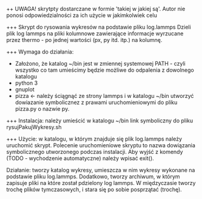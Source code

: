 ++ UWAGA! skrytpty dostarczane w formie 'takiej w jakiej są'. Autor nie ponosi odpowiedzialności za ich użycie w jakimkolwiek celu

+++ Skrypt do rysowania wykresów na podstawie pliku log.lammps
Dzieli plik log lammps na pliki kolumnowe zawierające informacje wyrzucane
przez thermo - po jednej wartości (px, py itd. itp.) na kolumnę.

+++ Wymaga do działania:
* Założono, że katalog ~/bin jest w zmiennej systemowej PATH - czyli wszystko co tam umieścimy będzie możliwe do odpalenia z dowolnego katalogu
* python 3
* gnuplot
* pizza <- należy ściągnąć ze strony lammps i w katalogu ~/bin utworzyć dowiazanie symbolicznez z prawami uruchomieniowymi do pliku pizza.py o nazwie py.

+++ Instalacja:
należy umieścić w katalogu ~/bin link symboliczny do pliku rysujPakujWykresy.sh

+++ Użycie:
w katalogu, w którym znajduje się plik log.lammps należy uruchomić skrypt. Polecenie uruchomieniowe skryptu to nazwa dowiązania symbolicznego utworzonego podczas instalacji.
Aby wyjść z komendy (TODO - wychodzenie automatyczne) należy wpisać exit().

Działanie:
tworzy katalog wykresy, umieszcza w nim wykresy wykonane na podstawie pliku log.lammps. Dodatkowo, tworzy archiwum, w którym zapisuje pliki na które został pdzielony log lammps. W międzyczasie tworzy trochę plików tymczasowych, i stara się po sobie posprzątać (trochę).
